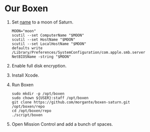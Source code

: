 # Our Boxen

1. Set [name](http://en.wikipedia.org/wiki/Moons_of_Saturn#Tables_of_moons) to a moon of Saturn.

    ```
    MOON="moon"
    scutil --set ComputerName "$MOON"
    scutil --set HostName "$MOON"
    scutil --set LocalHostName "$MOON"
    defaults write /Library/Preferences/SystemConfiguration/com.apple.smb.server NetBIOSName -string "$MOON"
    ```

2. Enable full disk encryption.
3. Install Xcode.
4. Run Boxen

    ```
    sudo mkdir -p /opt/boxen
    sudo chown ${USER}:staff /opt/boxen
    git clone https://github.com/morgante/boxen-saturn.git /opt/boxen/repo
    cd /opt/boxen/repo
    ./script/boxen
    ```
5. Open Mission Control and add a bunch of spaces.

